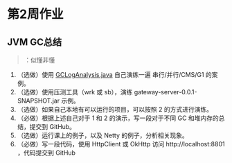 # 第2周作业


## JVM GC总结

> ：似懂非懂

1. （选做）使用 [GCLogAnalysis.java](./GCLogAnalysis.java) 自己演练一遍 串行/并行/CMS/G1 的案例。
2. （选做）使用压测工具（wrk 或 sb），演练 gateway-server-0.0.1-SNAPSHOT.jar 示例。
3. （选做）如果自己本地有可以运行的项目，可以按照 2 的方式进行演练。
4. （必做）根据上述自己对于 1 和 2 的演示，写一段对于不同 GC 和堆内存的总结，提交到 GitHub。
5. （选做）运行课上的例子，以及 Netty 的例子，分析相关现象。
6. （必做）写一段代码，使用 HttpClient 或 OkHttp 访问  http://localhost:8801 ，代码提交到 GitHub



